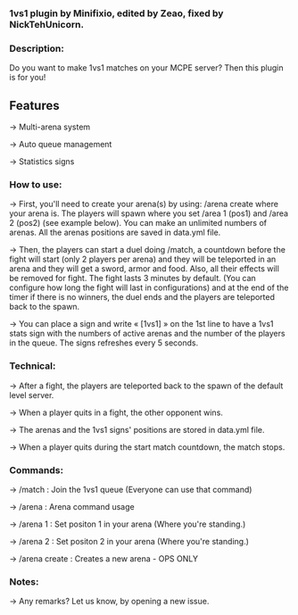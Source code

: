 ### 1vs1 plugin by Minifixio, edited by Zeao, fixed by NickTehUnicorn.

### Description:
Do you want to make 1vs1 matches on your MCPE server? Then this plugin is for you!

## Features
-> Multi-arena system

-> Auto queue management

-> Statistics signs


### How to use:
-> First, you'll need to create your arena(s) by using: /arena create where your arena is. The players will spawn where you set /area 1 (pos1) and /area 2 (pos2) (see example below). You can make an unlimited numbers of arenas. All the arenas positions are saved in data.yml file.

-> Then, the players can start a duel doing /match, a countdown before the fight will start (only 2 players per arena) and they will be teleported in an arena and they will get a sword, armor and food. Also, all their effects will be removed for fight. The fight lasts 3 minutes by default. (You can configure how long the fight will last in configurations) and at the end of the timer if there is no winners, the duel ends and the players are teleported back to the spawn.

-> You can place a sign and write « [1vs1] » on the 1st line to have a 1vs1 stats sign with the numbers of active arenas and the number of the players in the queue. The signs refreshes every 5 seconds.

### Technical:
-> After a fight, the players are teleported back to the spawn of the default level server.

-> When a player quits in a fight, the other opponent wins.

-> The arenas and the 1vs1 signs' positions are stored in data.yml file.

-> When a player quits during the start match countdown, the match stops.


### Commands:
-> /match : Join the 1vs1 queue (Everyone can use that command)

-> /arena : Arena command usage

-> /arena 1 : Set positon 1 in your arena (Where you're standing.)

-> /arena 2 : Set positon 2 in your arena (Where you're standing.)

-> /arena create : Creates a new arena - OPS ONLY

### Notes:

-> Any remarks? Let us know, by opening a new issue.
